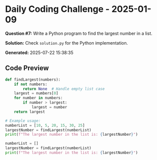 # Daily Coding Challenge - 2025-01-09

**Question #7:** Write a Python program to find the largest number in a list.

**Solution:** Check `solution.py` for the Python implementation.

**Generated:** 2025-07-22 15:38:35

## Code Preview
```python
def findLargest(numbers):
    if not numbers:
        return None  # Handle empty list case
    largest = numbers[0]
    for number in numbers:
        if number > largest:
            largest = number
    return largest

# Example usage:
numberList = [10, 5, 20, 15, 30, 25]
largestNumber = findLargest(numberList)
print(f"The largest number in the list is: {largestNumber}")

numberList = []
largestNumber = findLargest(numberList)
print(f"The largest number in the list is: {largestNumber}")
```
